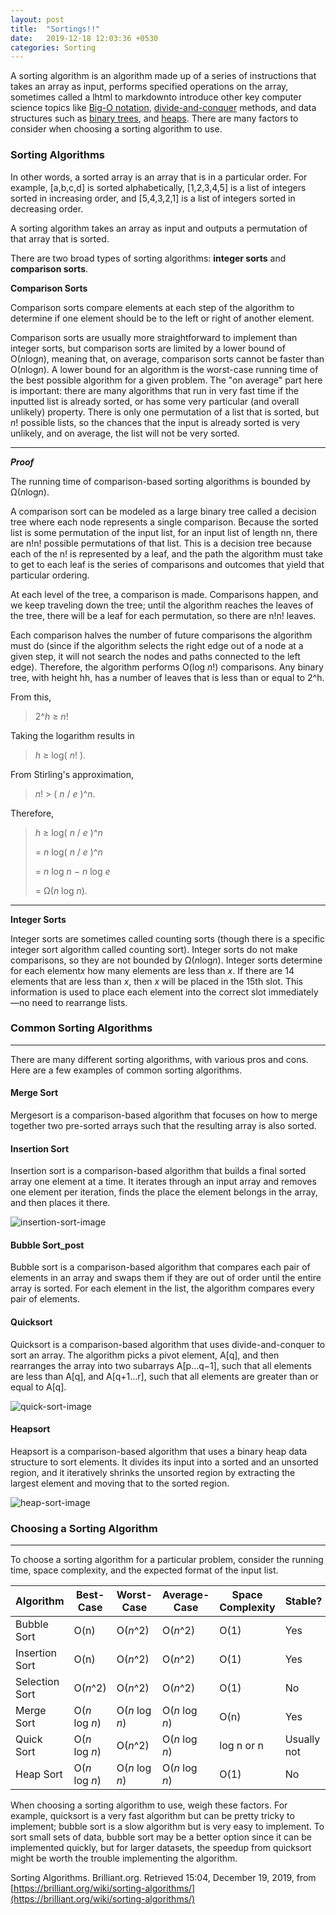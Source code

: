 ```yaml
---
layout: post
title:  "Sortings!!"
date:   2019-12-18 12:03:36 +0530
categories: Sorting
---
```

A sorting algorithm is an algorithm made up of a series of instructions that takes an array as input, performs specified operations on the array, sometimes called a lhtml to markdownto introduce other key computer science topics like [Big-O notation](https://brilliant.org/wiki/big-o-notation), [divide-and-conquer](https://brilliant.org/wiki/divide-and-conquer) methods, and data structures such as [binary trees](https://brilliant.org/wiki/binary-search-trees), and [heaps](https://brilliant.org/wiki/binary-heap). There are many factors to consider when choosing a sorting algorithm to use.

### Sorting Algorithms

In other words, a sorted array is an array that is in a particular order. For example, \[a,b,c,d\] is sorted alphabetically, \[1,2,3,4,5\] is a list of integers sorted in increasing order, and \[5,4,3,2,1\] is a list of integers sorted in decreasing order.

A sorting algorithm takes an array as input and outputs a permutation of that array that is sorted.

There are two broad types of sorting algorithms: **integer sorts** and **comparison sorts**.

**Comparison Sorts**

Comparison sorts compare elements at each step of the algorithm to determine if one element should be to the left or right of another element.

Comparison sorts are usually more straightforward to implement than integer sorts, but comparison sorts are limited by a lower bound of O(*n*log*n*), meaning that, on average, comparison sorts cannot be faster than O(*n*log*n*). A lower bound for an algorithm is the worst-case running time of the best possible algorithm for a given problem. The "on average" part here is important: there are many algorithms that run in very fast time if the inputted list is already sorted, or has some very particular (and overall unlikely) property. There is only one permutation of a list that is sorted, but *n*! possible lists, so the chances that the input is already sorted is very unlikely, and on average, the list will not be very sorted.

---
***Proof***

The running time of comparison-based sorting algorithms is bounded by Ω(*n*log*n*).

A comparison sort can be modeled as a large binary tree called a decision tree where each node represents a single comparison. 
Because the sorted list is some permutation of the input list, for an input list of length nn, there are n!n! possible permutations of that list. 
This is a decision tree because each of the n! is represented by a leaf, and the path the algorithm must take to get to each leaf is the series of comparisons and outcomes that yield that particular ordering.

At each level of the tree, a comparison is made. 
Comparisons happen, and we keep traveling down the tree; until the algorithm reaches the leaves of the tree, there will be a leaf for each permutation, so there are n!n! leaves.

Each comparison halves the number of future comparisons the algorithm must do (since if the algorithm selects the right edge out of a node at a given step, it will not search the nodes and paths connected to the left edge). 
Therefore, the algorithm performs O(log *n*!) comparisons. Any binary tree, with height hh, has a number of leaves that is less than or equal to 2^h.

From this,
> 2^*h* ≥ *n*!

Taking the logarithm results in
> *h* ≥ log( *n*! ).

From Stirling's approximation,
> *n*! > ( *n* / *e* )^*n*.

Therefore,
> *h* ≥ log( *n* / *e* )^*n* 
>
>    = *n* log( *n* / *e* )^*n*
>
>    = *n* log *n* − *n* log *e*
>
>    = Ω(*n* log *n*).

---

**Integer Sorts**

Integer sorts are sometimes called counting sorts (though there is a specific integer sort algorithm called counting sort). Integer sorts do not make comparisons, so they are not bounded by Ω(*n*log*n*). Integer sorts determine for each element​ *x* how many elements are less than *x*. If there are 14 elements that are less than *x*, then *x* will be placed in the 15th slot. This information is used to place each element into the correct slot immediately—no need to rearrange lists.

### Common Sorting Algorithms
---
There are many different sorting algorithms, with various pros and cons. Here are a few examples of common sorting algorithms.

#### Merge Sort

Mergesort is a comparison-based algorithm that focuses on how to merge together two pre-sorted arrays such that the resulting array is also sorted.

#### Insertion Sort

Insertion sort is a comparison-based algorithm that builds a final sorted array one element at a time. It iterates through an input array and removes one element per iteration, finds the place the element belongs in the array, and then places it there.

![insertion-sort-image](https://github.com/yhlim1225/oss_g6_web/blob/master/_posts/insertion.gif)

#### Bubble Sort_post

Bubble sort is a comparison​-based algorithm that compares each pair of elements in an array and swaps them if they are out of order until the entire array is sorted. For each element in the list, the algorithm compares every pair of elements.

#### Quicksort

Quicksort is a comparison-based algorithm that uses divide-and-conquer to sort an array. The algorithm picks a pivot element, A\[q\], and then rearranges the array into two subarrays A\[p…q−1\], such that all elements are less than A\[q\], and A\[q+1…r\], such that all elements are greater than or equal to A\[q\].

![quick-sort-image](https://github.com/yhlim1225/oss_g6_web/blob/master/_posts/quicksort.gif)
#### Heapsort

Heapsort is a comparison-based algorithm that uses a binary heap data structure to sort elements. It divides its input into a sorted and an unsorted region, and it iteratively shrinks the unsorted region by extracting the largest element and moving that to the sorted region.

![heap-sort-image](https://github.com/yhlim1225/oss_g6_web/blob/master/_posts/heapsort.gif)

### Choosing a Sorting Algorithm

----

To choose a sorting algorithm for a particular problem, consider the running time, space complexity, and the expected format of the input list.

| Algorithm      | Best-Case      | Worst-Case     | Average-Case   | Space Complexity | Stable?     |
|----------------|----------------|----------------|----------------|------------------|-------------|
| Bubble Sort    | O(n)           | O(*n*^2)       | O(*n*^2)       | O(1)             | Yes         |
| Insertion Sort | O(n)           | O(*n*^2)       | O(*n*^2)       | O(1)             | Yes         |
| Selection Sort | O(*n*^2)       | O(*n*^2)       | O(*n*^2)       | O(1)             | No          |
| Merge Sort     | O(*n* log *n*) | O(*n* log *n*) | O(*n* log *n*) | O(n)             | Yes         |
| Quick Sort     | O(*n* log *n*) | O(*n*^2)       | O(*n* log *n*) | log n or n       | Usually not |
| Heap Sort      | O(*n* log *n*) | O(*n* log *n*) | O(*n* log *n*) | O(1)             | No          |

When choosing a sorting algorithm to use, weigh these factors. For example, quicksort is a very fast algorithm but can be pretty tricky to implement; bubble sort is a slow algorithm but is very easy to implement. To sort small sets of data, bubble sort may be a better option since it can be implemented quickly, but for larger datasets, the speedup from quicksort might be worth the trouble implementing the algorithm.

Sorting Algorithms. Brilliant.org. Retrieved 15:04, December 19, 2019, from [https://brilliant.org/wiki/sorting-algorithms/](https://brilliant.org/wiki/sorting-algorithms/)